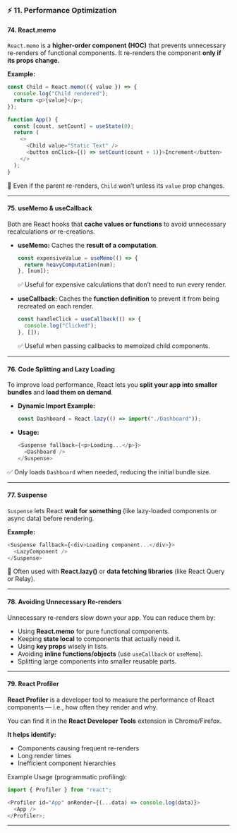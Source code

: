 ### **⚡ 11. Performance Optimization**

#### **74. React.memo**

`React.memo` is a **higher-order component (HOC)** that prevents unnecessary re-renders of functional components.
It re-renders the component **only if its props change.**

**Example:**

```js
const Child = React.memo(({ value }) => {
  console.log("Child rendered");
  return <p>{value}</p>;
});

function App() {
  const [count, setCount] = useState(0);
  return (
    <>
      <Child value="Static Text" />
      <button onClick={() => setCount(count + 1)}>Increment</button>
    </>
  );
}
```

🧠 Even if the parent re-renders, `Child` won’t unless its `value` prop changes.

---

#### **75. useMemo & useCallback**

Both are React hooks that **cache values or functions** to avoid unnecessary recalculations or re-creations.

- **useMemo:**
  Caches the **result of a computation**.

  ```js
  const expensiveValue = useMemo(() => {
    return heavyComputation(num);
  }, [num]);
  ```

  ✅ Useful for expensive calculations that don’t need to run every render.

- **useCallback:**
  Caches the **function definition** to prevent it from being recreated on each render.

  ```js
  const handleClick = useCallback(() => {
    console.log("Clicked");
  }, []);
  ```

  ✅ Useful when passing callbacks to memoized child components.

---

#### **76. Code Splitting and Lazy Loading**

To improve load performance, React lets you **split your app into smaller bundles** and **load them on demand**.

- **Dynamic Import Example:**

  ```js
  const Dashboard = React.lazy(() => import("./Dashboard"));
  ```

- **Usage:**

  ```js
  <Suspense fallback={<p>Loading...</p>}>
    <Dashboard />
  </Suspense>
  ```

✅ Only loads `Dashboard` when needed, reducing the initial bundle size.

---

#### **77. Suspense**

`Suspense` lets React **wait for something** (like lazy-loaded components or async data) before rendering.

**Example:**

```js
<Suspense fallback={<div>Loading component...</div>}>
  <LazyComponent />
</Suspense>
```

🧠 Often used with **React.lazy()** or **data fetching libraries** (like React Query or Relay).

---

#### **78. Avoiding Unnecessary Re-renders**

Unnecessary re-renders slow down your app. You can reduce them by:

- Using **React.memo** for pure functional components.
- Keeping **state local** to components that actually need it.
- Using **key props** wisely in lists.
- Avoiding **inline functions/objects** (use `useCallback` or `useMemo`).
- Splitting large components into smaller reusable parts.

---

#### **79. React Profiler**

**React Profiler** is a developer tool to measure the performance of React components — i.e., how often they render and why.

You can find it in the **React Developer Tools** extension in Chrome/Firefox.

**It helps identify:**

- Components causing frequent re-renders
- Long render times
- Inefficient component hierarchies

Example Usage (programmatic profiling):

```js
import { Profiler } from "react";

<Profiler id="App" onRender={(...data) => console.log(data)}>
  <App />
</Profiler>;
```

---
